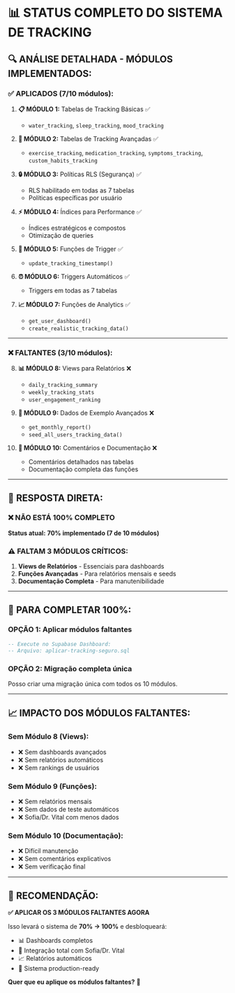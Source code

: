 # 📊 STATUS COMPLETO DO SISTEMA DE TRACKING

## 🔍 **ANÁLISE DETALHADA - MÓDULOS IMPLEMENTADOS:**

### ✅ **APLICADOS (7/10 módulos):**
1. **📋 MÓDULO 1:** Tabelas de Tracking Básicas ✅
   - `water_tracking`, `sleep_tracking`, `mood_tracking`

2. **🔧 MÓDULO 2:** Tabelas de Tracking Avançadas ✅  
   - `exercise_tracking`, `medication_tracking`, `symptoms_tracking`, `custom_habits_tracking`

3. **🔒 MÓDULO 3:** Políticas RLS (Segurança) ✅
   - RLS habilitado em todas as 7 tabelas
   - Políticas específicas por usuário

4. **⚡ MÓDULO 4:** Índices para Performance ✅
   - Índices estratégicos e compostos
   - Otimização de queries

5. **🔄 MÓDULO 5:** Funções de Trigger ✅
   - `update_tracking_timestamp()`

6. **⏰ MÓDULO 6:** Triggers Automáticos ✅
   - Triggers em todas as 7 tabelas

7. **📈 MÓDULO 7:** Funções de Analytics ✅
   - `get_user_dashboard()`
   - `create_realistic_tracking_data()`

---

### ❌ **FALTANTES (3/10 módulos):**

8. **📊 MÓDULO 8:** Views para Relatórios ❌
   - `daily_tracking_summary`
   - `weekly_tracking_stats` 
   - `user_engagement_ranking`

9. **🎲 MÓDULO 9:** Dados de Exemplo Avançados ❌
   - `get_monthly_report()`
   - `seed_all_users_tracking_data()`

10. **📝 MÓDULO 10:** Comentários e Documentação ❌
    - Comentários detalhados nas tabelas
    - Documentação completa das funções

---

## 🎯 **RESPOSTA DIRETA:**

### **❌ NÃO ESTÁ 100% COMPLETO**

**Status atual:** **70% implementado (7 de 10 módulos)**

### **⚠️ FALTAM 3 MÓDULOS CRÍTICOS:**

1. **Views de Relatórios** - Essenciais para dashboards
2. **Funções Avançadas** - Para relatórios mensais e seeds
3. **Documentação Completa** - Para manutenibilidade

---

## 🚀 **PARA COMPLETAR 100%:**

### **OPÇÃO 1: Aplicar módulos faltantes**
```sql
-- Execute no Supabase Dashboard:
-- Arquivo: aplicar-tracking-seguro.sql
```

### **OPÇÃO 2: Migração completa única**
Posso criar uma migração única com todos os 10 módulos.

---

## 📈 **IMPACTO DOS MÓDULOS FALTANTES:**

### **Sem Módulo 8 (Views):**
- ❌ Sem dashboards avançados
- ❌ Sem relatórios automáticos
- ❌ Sem rankings de usuários

### **Sem Módulo 9 (Funções):**
- ❌ Sem relatórios mensais
- ❌ Sem dados de teste automáticos
- ❌ Sofia/Dr. Vital com menos dados

### **Sem Módulo 10 (Documentação):**
- ❌ Difícil manutenção
- ❌ Sem comentários explicativos
- ❌ Sem verificação final

---

## 🎯 **RECOMENDAÇÃO:**

**✅ APLICAR OS 3 MÓDULOS FALTANTES AGORA**

Isso levará o sistema de **70% → 100%** e desbloqueará:
- 📊 Dashboards completos
- 🤖 Integração total com Sofia/Dr. Vital  
- 📈 Relatórios automáticos
- 🎯 Sistema production-ready

**Quer que eu aplique os módulos faltantes?** 🚀